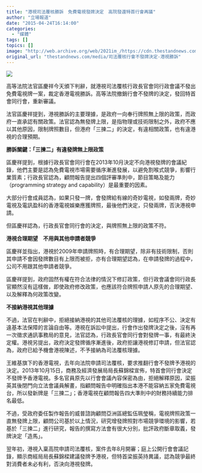 ```yaml
---
title: "港視司法覆核勝訴　免費電視發牌決定　高院發還特首行會再議"
author: "立場報道"
date: "2015-04-24T16:14:00"
categories:
  - "媒體"
tags: []
topics: []
image: "http://web.archive.org/web/2021im_/https://cdn.thestandnews.com/media/photos/cache/hktv-09_YWHqU_1200x0.png"
original_url: "thestandnews.com/media/司法覆核行會不發牌決定-港視勝訴"
---
```

![](http://web.archive.org/web/2021im_/https://cdn.thestandnews.com/media/photos/cache/hktv-09_YWHqU_1200x0.png)

高等法院法官區慶祥今天頒下判辭，就港視司法覆核行政長官會同行政會議不發出免費電視牌一案，裁定香港電視勝訴。高等法院撤銷行會不發牌的決定，發回特首會同行會，重新審議。

法官區慶祥提到，港視勝訴的主要理據，是政府一向奉行牌照無上限的政策，而政府一直承認有關政策。法官認為無發牌上限，是指物理或技術限制之外，政府不應以其他原因，限制牌照數目，但港府「三揀二」的決定，有違相關政策，也有違港視的合理預期。

**勝訴關鍵：****「三揀二」****有****違****發****牌****無****上****限****政****策**

區慶祥提到，根據行政長官會同行會在2013年10月決定不向港視發牌的會議紀錄，他們主要是認為免費電視市場需要循序漸進發展，以避免割喉式競爭，影響行業質素；行政長官認為，顧問報告提出四個評審準則中，節目策略及能力（programming strategy and capability）是最重要的因素。

大部分行會成員認為，如果只發一牌，會發牌給有線的奇妙電視，如發兩牌，奇妙電視及電訊盈科的香港電視娛樂應獲牌照，最後他們決定，只發兩牌，否決港視申請。

但區慶祥認為，行政長官會同行會的決定，與牌照無上限的政策不符。

**港視合理期望　不用與其他申請者競爭**

區慶祥並指出，港視於2009年申請牌照時，有合理期望，除非有技術限制，否則其申請不會因發牌數目有上限而被拒，亦有合理期望認為，在申請發牌的過程中，公司不用跟其他申請者競爭。

區慶祥提到，政府固然有權在符合法律的情況下修訂政策，但行政會議會同行政長官顯然沒有這樣做，即使政府修改政策，也應該符合牌照申請人原先的合理期望、以及解釋為何政策改變。

**不接納港視其他理據**

不過，法官在判辭中，拒絕接納港視的其他司法覆核的理據，如程序不公、決定有違基本法保障的言論自由等。港視在訴訟中提出，行會作出發牌決定之後，沒有再一次徵求通訊事務局的意見，法官認為，行政長官會同行會對發牌一事，有最終決定權。港視另提出，政府決定發牌循序漸進後，政府拒讓港視修訂申請，但法官認為，政府已給予機會港視陳述，不予接納為司法覆核理據。

王維基旗下的香港電視，去年向法院申請司法覆核，要求推翻行會不發牌予港視的決定。2013年10月15日，商務及經濟發展局局長蘇錦樑宣佈，特首會同行會決定不發牌予香港電視。多名官員原先以行會會議內容保密為由，拒絕解釋原因，梁振英其後閉門向立法會議員解畫，指顧問報告中明確指出本港不能容納五家免費電視台，所以發新牌是「三揀二」；香港電視在顧問報告四大準則中的財務持續能力排名最低。

不過，受政府委任製作報告的威普諮詢顧問亞洲區總監伍珮瑩稱，電視牌照政策一直無發牌上限，顧問公司基於以上情況，研究增發牌照對市場競爭環境的影響，若基於「三揀二」進行研究，報告的撰寫方法會有很大分別，批評政府斷章取義，發牌決定「造馬」。

翌年初，港視入稟高院申請司法覆核，案件去年8月開審；庭上公開行會會議記錄，顯示商經局局長蘇錦樑建議發牌予港視，但特首梁振英持異議，認為競爭最終對消費者未必有利，否決向港視發牌。